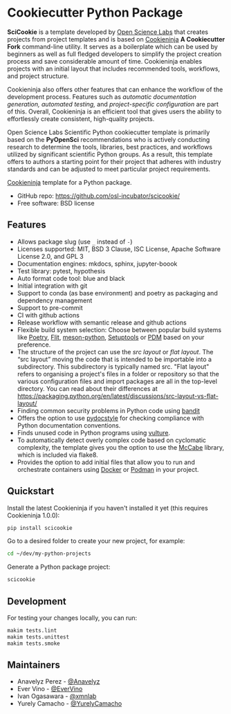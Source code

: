 # Cookiecutter Python Package

**SciCookie** is a template developed by [Open Science Labs](https://opensciencelabs.org/) that creates projects from project templates and is based on [Cookieninja](https://github.com/cookieninja-generator/cookieninja) **A Cookiecutter Fork** command-line utility. It serves as a boilerplate which can be used by beginners as well as full fledged developers to simplify the project creation process and save considerable amount of time.
Cookieninja enables projects with an initial layout that includes recommended tools, workflows, and project structure.

Cookieninja also offers other features that can enhance the workflow of the development process. Features such as *automatic documentation generation, automated testing,* and *project-specific configuration* are part of this. Overall, Cookieninja is an efficient tool that gives users the ability to effortlessly create consistent, high-quality projects.

Open Science Labs Scientific Python cookiecutter template is primarily based on the **PyOpenSci** recommendations who is actively conducting research to determine the tools, libraries, best practices, and workflows utilized by significant scientific Python groups. As a result, this template offers to authors a starting point for their project that adheres with industry standards and can be adjusted to meet particular project requirements.


[Cookieninja](https://github.com/cookieninja-generator/cookieninja) template
for a Python package.

  - GitHub repo: <https://github.com/osl-incubator/scicookie/>
  - Free software: BSD license

## Features

  - Allows package slug (use `_` instead of `-`)
  - Licenses supported: MIT, BSD 3 Clause, ISC License, Apache Software License 2.0, and GPL 3
  - Documentation engines: mkdocs, sphinx, jupyter-boook
  - Test library: pytest, hypothesis 
  - Auto format code tool: blue and black
  - Initial integration with git
  - Support to conda (as base environment) and poetry as packaging and dependency management
  - Support to pre-commit
  - CI with github actions
  - Release workflow with semantic release and github actions
  - Flexible build system selection: Choose between popular build
    systems like [Poetry](https://python-poetry.org/),
    [Flit](https://flit.pypa.io),
    [meson-python](https://meson-python.readthedocs.io/en/latest/index.html),
    [Setuptools](https://setuptools.pypa.io/en/latest/) or
    [PDM](https://pdm.fming.dev/) 
    based on your preference.
  - The structure of the project can use the *src layout* or *flat
  layout*. The “src layout” moving the code that is intended to be
  importable into a subdirectory. This subdirectory is typically named
  src. "Flat layout" refers to organising a project's files in a folder
  or repository so that the various configuration files and import
  packages are all in the top-level directory. You can read about their differences at
  https://packaging.python.org/en/latest/discussions/src-layout-vs-flat-layout/
  - Finding common security problems in Python code using
    [bandit](https://bandit.readthedocs.io/en/latest/)
  - Offers the option to use [pydocstyle](http://www.pydocstyle.org/en/stable/)
  for checking compliance with Python documentation conventions.
  - Finds unused code in Python programs using
    [vulture](https://github.com/jendrikseipp/vulture).
  - To automatically detect overly complex code based on cyclomatic complexity,
    the template gives you the option to use the
    [McCabe](https://github.com/PyCQA/mccabe) library, which is included via
    flake8.
  - Provides the option to add initial files that allow you to run and
    orchestrate containers using [Docker](https://docs.docker.com/) or
    [Podman](https://podman.io/) in your project.

## Quickstart

Install the latest Cookieninja if you haven't installed it yet (this
requires Cookieninja 1.0.0):

```bash
pip install scicookie
```

Go to a desired folder to create your new project, for example:

```bash
cd ~/dev/my-python-projects
```

Generate a Python package project:

```bash
scicookie
```

## Development

For testing your changes locally, you can run:

```bash
makim tests.lint
makim tests.unittest
makim tests.smoke
```

## Maintainers

- Anavelyz Perez - [@Anavelyz](https://github.com/Anavelyz)
- Ever Vino - [@EverVino](https://github.com/EverVino)
- Ivan Ogasawara - [@xmnlab](https://github.com/xmnlab)
- Yurely Camacho - [@YurelyCamacho](https://github.com/YurelyCamacho)
